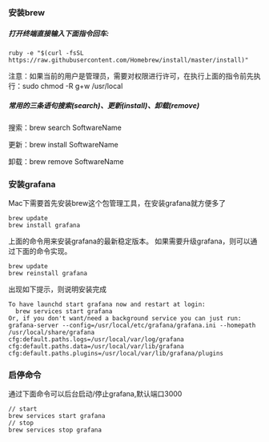### 安装brew
##### 打开终端直接输入下面指令回车:
```
ruby -e "$(curl -fsSL https://raw.githubusercontent.com/Homebrew/install/master/install)"  
```
注意：如果当前的用户是管理员，需要对权限进行许可，在执行上面的指令前先执行：sudo chmod -R g+w /usr/local
##### 常用的三条语句搜索(search)、更新(install)、卸载(remove)

搜索：brew search SoftwareName

更新：brew install SoftwareName

卸载：brew remove SoftwareName

### 安装grafana
Mac下需要首先安装brew这个包管理工具，在安装grafana就方便多了
```
brew update
brew install grafana
```

上面的命令用来安装grafana的最新稳定版本。
如果需要升级grafana，则可以通过下面的命令实现。

```
brew update
brew reinstall grafana
```

出现如下提示，则说明安装完成

```
To have launchd start grafana now and restart at login:
  brew services start grafana
Or, if you don't want/need a background service you can just run:
grafana-server --config=/usr/local/etc/grafana/grafana.ini --homepath /usr/local/share/grafana cfg:default.paths.logs=/usr/local/var/log/grafana cfg:default.paths.data=/usr/local/var/lib/grafana cfg:default.paths.plugins=/usr/local/var/lib/grafana/plugins
```

### 启停命令
通过下面命令可以后台启动/停止grafana,默认端口3000

```
// start
brew services start grafana
// stop
brew services stop grafana
```
